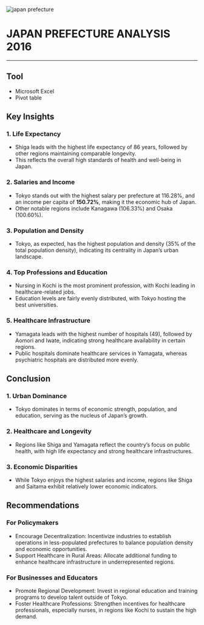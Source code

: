 ![japan prefecture](https://github.com/user-attachments/assets/fe3fc6f5-1913-43e6-b5ba-8f702950df74)

# JAPAN PREFECTURE ANALYSIS 2016
---
## Tool
- Microsoft Excel
- Pivot table
  
## Key Insights 

### 1. Life Expectancy  
   - Shiga leads with the highest life expectancy of 86 years, followed by other regions maintaining comparable longevity.  
   - This reflects the overall high standards of health and well-being in Japan.  

### 2. Salaries and Income
   - Tokyo stands out with the highest salary per prefecture at 116.28%, and an income per capita of **150.72%**, making it the economic hub of Japan.  
   - Other notable regions include Kanagawa (106.33%) and Osaka (100.60%).  

### 3. Population and Density  
   - Tokyo, as expected, has the highest population and density (35% of the total population density), indicating its centrality in Japan’s urban landscape.  

### 4. Top Professions and Education  
   - Nursing in Kochi is the most prominent profession, with Kochi leading in healthcare-related jobs.  
   - Education levels are fairly evenly distributed, with Tokyo hosting the best universities.  

### 5. Healthcare Infrastructure  
   - Yamagata leads with the highest number of hospitals (49), followed by Aomori and Iwate, indicating strong healthcare availability in certain regions.  
   - Public hospitals dominate healthcare services in Yamagata, whereas psychiatric hospitals are distributed more evenly.  

## Conclusion 

### 1. Urban Dominance  
   - Tokyo dominates in terms of economic strength, population, and education, serving as the nucleus of Japan’s growth.  

### 2. Healthcare and Longevity  
   - Regions like Shiga and Yamagata reflect the country’s focus on public health, with high life expectancy and strong healthcare infrastructures.  

### 3. Economic Disparities  
   - While Tokyo enjoys the highest salaries and income, regions like Shiga and Saitama exhibit relatively lower economic indicators.  

## Recommendations  

### For Policymakers  
- Encourage Decentralization: Incentivize industries to establish operations in less-populated prefectures to balance population density and economic opportunities.  
- Support Healthcare in Rural Areas: Allocate additional funding to enhance healthcare infrastructure in underrepresented regions.  

### For Businesses and Educators  
- Promote Regional Development: Invest in regional education and training programs to develop talent outside of Tokyo.  
- Foster Healthcare Professions: Strengthen incentives for healthcare professionals, especially nurses, in regions like Kochi to sustain the high demand.  

